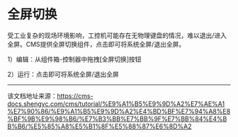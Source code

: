 # 全屏切换

受工业复杂的现场环境影响，工控机可能存在无物理键盘的情况，难以退出/进入全屏。CMS提供全屏切换组件，点击即可将系统全屏/退出全屏。

1）编辑：从组件箱-控制器中拖拽[全屏切换]按钮

2）运行：点击即可将系统全屏/退出全屏


---

该文档地址来源：https://cms-docs.shengyc.com/cms/tutorial/%E9%A1%B5%E9%9D%A2%E7%AE%A1%E7%90%86/%E9%A1%B5%E9%9D%A2%E4%BD%BF%E7%94%A8%E8%BF%9B%E9%98%B6/%E7%B3%BB%E7%BB%9F%E7%BB%84%E4%BB%B6/%E5%85%A8%E5%B1%8F%E5%88%87%E6%8D%A2